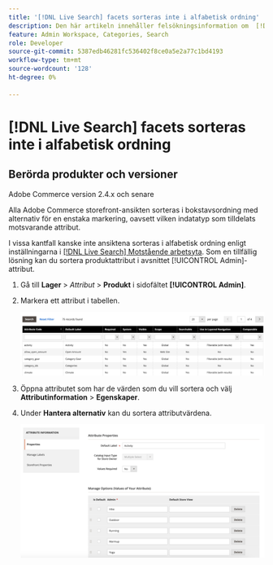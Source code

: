 ```yaml
---
title: '[!DNL Live Search] facets sorteras inte i alfabetisk ordning'
description: Den här artikeln innehåller felsökningsinformation om  [!DNL Live Search] facets inte är sorterat i bokstavsordning.
feature: Admin Workspace, Categories, Search
role: Developer
source-git-commit: 5387edb46281fc536402f8ce0a5e2a77c1bd4193
workflow-type: tm+mt
source-wordcount: '128'
ht-degree: 0%

---
```


# [!DNL Live Search] facets sorteras inte i alfabetisk ordning

## Berörda produkter och versioner

Adobe Commerce version 2.4.x och senare

Alla Adobe Commerce storefront-ansikten sorteras i bokstavsordning med alternativ för en enstaka markering, oavsett vilken indatatyp som tilldelats motsvarande attribut.

I vissa kantfall kanske inte ansiktena sorteras i alfabetisk ordning enligt inställningarna i [[!DNL Live Search] Motstående arbetsyta](https://experienceleague.adobe.com/en/docs/commerce-merchant-services/live-search/live-search-admin/facets/faceting-workspace). Som en tillfällig lösning kan du sortera produktattribut i avsnittet [!UICONTROL Admin]-attribut.

1. Gå till **Lager** > *Attribut* > **Produkt** i sidofältet **[!UICONTROL Admin]**.
1. Markera ett attribut i tabellen.

   ![Attributlista](assets/attribute-list.png)

1. Öppna attributet som har de värden som du vill sortera och välj **Attributinformation** > **Egenskaper**.
1. Under **Hantera alternativ** kan du sortera attributvärdena.

   ![Sorteringsattribut](assets/sort-attributes.png)
